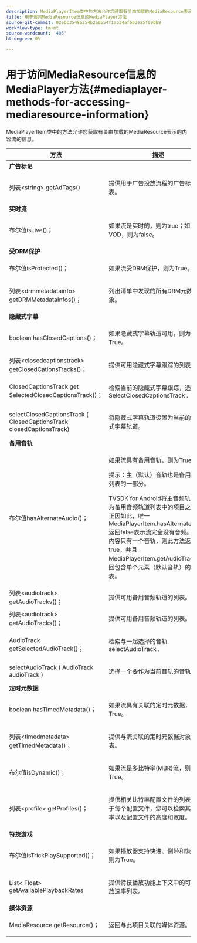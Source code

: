 ```yaml
---
description: MediaPlayerItem类中的方法允许您获取有关由加载的MediaResource表示的内容流的信息。
title: 用于访问MediaResource信息的MediaPlayer方法
source-git-commit: 02ebc3548a254b2a6554f1ab34afbb3ea5f09bb8
workflow-type: tm+mt
source-wordcount: '405'
ht-degree: 0%

---
```


# 用于访问MediaResource信息的MediaPlayer方法{#mediaplayer-methods-for-accessing-mediaresource-information}

MediaPlayerItem类中的方法允许您获取有关由加载的MediaResource表示的内容流的信息。

<table frame="all" colsep="1" rowsep="1" id="table_77B55D506FE24326A03D97AA087231FF"> 
 <thead> 
  <tr rowsep="1"> 
   <th colname="2" class="entry"> 方法 </th> 
   <th colname="3" class="entry"> 描述 </th> 
  </tr> 
 </thead>
 <tbody> 
  <tr rowsep="1"> 
   <td colname="1"> <b>广告标记</b> </td> 
   <td colname="3"> </td>
  </tr> 
  <tr rowsep="1"> 
   <td colname="2"> <span class="codeph"> 列表&lt;string&gt; getAdTags() </span> </td> 
   <td colname="3"> <p>提供用于广告投放流程的广告标记列表。 </p> </td> 
  </tr> 
  <tr rowsep="1"> 
   <td colname="1"> <b>实时流</b> </td> 
   <td colname="3"> </td>
  </tr> 
  <tr rowsep="1"> 
   <td colname="2"> <span class="codeph"> 布尔值isLive()； </span> </td> 
   <td colname="3"> <p>如果流是实时的，则为true；如果是VOD，则为false。 </p> </td> 
  </tr> 
  <tr rowsep="1"> 
   <td colname="1"> <b>受DRM保护</b> </td> 
  </tr> 
  <tr rowsep="1"> 
   <td colname="2"> <span class="codeph"> 布尔值isProtected()； </span> </td> 
   <td colname="3"> <p>如果流受DRM保护，则为True。 </p> </td> 
  </tr> 
  <tr rowsep="1"> 
   <td colname="2"> <span class="codeph"> 列表&lt;drmmetadatainfo&gt; getDRMMetadataInfos()； </span> </td> 
   <td colname="3"> <p>列出清单中发现的所有DRM元数据对象。 </p> </td> 
  </tr> 
  <tr rowsep="1"> 
   <td colname="1"> <b>隐藏式字幕</b> </td> 
   <td colname="3"> </td>
  </tr> 
  <tr rowsep="1"> 
   <td colname="2"> <span class="codeph"> boolean hasClosedCaptions()； </span> </td> 
   <td colname="3"> <p>如果隐藏式字幕轨道可用，则为True。 </p> </td> 
  </tr> 
  <tr rowsep="1"> 
   <td colname="2"> <span class="codeph"> 列表&lt;closedcaptionstrack&gt; getClosedCationsTracks()； </span> </td> 
   <td colname="3"> <p>提供可用隐藏式字幕跟踪的列表。 </p> </td> 
  </tr> 
  <tr rowsep="1"> 
   <td colname="2"> <span class="codeph"> ClosedCaptionsTrack get SelectedClosedCaptionsTrack()； </span> </td> 
   <td colname="3"> <p>检索当前的隐藏式字幕跟踪，选定为 <span class="codeph"> SelectClosedCaptionsTrack </span>. </p> </td> 
  </tr> 
  <tr rowsep="1"> 
   <td colname="2"> <span class="codeph"> selectClosedCaptionsTrack ( ClosedCaptionsTrack closedCaptionsTrack) </span> </td> 
   <td colname="3"> <p>将隐藏式字幕轨道设置为当前的隐藏式字幕轨道。 </p> </td> 
  </tr> 
  <tr rowsep="1"> 
   <td colname="1"> <b>备用音轨</b> </td> 
   <td colname="3"> </td>
  </tr> 
  <tr rowsep="1"> 
   <td colname="2"> <span class="codeph"> 布尔值hasAlternateAudio()； </span> </td> 
   <td colname="3"> <p>如果流具有备用音轨，则为True。 </p> <p>提示：主（默认）音轨也是备用音轨列表的一部分。 </p> <p>TVSDK for Android将主音频轨道视为备用音频轨道列表中的项目之一。 正因如此，唯一 <span class="codeph"> MediaPlayerItem.hasAlternateAudio </span> 返回false表示流完全没有音频。 如果内容只有一个音轨，则此方法返回true，并且 <span class="codeph"> MediaPlayerItem.getAudioTracks </span> 返回包含单个元素（默认音轨）的列表。 </p> </td> 
  </tr> 
  <tr rowsep="1"> 
   <td colname="2"> <span class="codeph"> 列表&lt;audiotrack&gt; getAudioTracks()； </span> </td> 
   <td colname="3"> 提供可用备用音频轨道的列表。 </td> 
  </tr> 
  <tr rowsep="1"> 
   <td colname="2"> <span class="codeph"> 列表&lt;audiotrack&gt; getAudioTracks()； </span> </td> 
   <td colname="3"> <p>提供可用备用音频轨道的列表。 </p> </td> 
  </tr> 
  <tr rowsep="1"> 
   <td colname="2"> <span class="codeph"> AudioTrack getSelectedAudioTrack()； </span> </td> 
   <td colname="3"> <p>检索与一起选择的音轨 <span class="codeph"> selectAudioTrack </span>. </p> </td> 
  </tr> 
  <tr rowsep="1"> 
   <td colname="2"> <span class="codeph"> selectAudioTrack ( AudioTrack audioTrack ) </span> </td> 
   <td colname="3"> <p>选择一个要作为当前音轨的音轨。 </p> </td> 
  </tr> 
  <tr rowsep="1"> 
   <td colname="1"> <b>定时元数据</b> </td> 
   <td colname="3"> </td>
  </tr> 
  <tr rowsep="1"> 
   <td colname="2"> <span class="codeph"> boolean hasTimedMetadata()； </span> </td> 
   <td colname="3"> <p>如果流具有关联的定时元数据，则为True。 </p> </td> 
  </tr> 
  <tr rowsep="1"> 
   <td colname="2"> <span class="codeph"> 列表&lt;timedmetadata&gt; getTimedMetadata()； </span> </td> 
   <td colname="3"> <p>提供与流关联的定时元数据对象列表。 </p> </td> 
  </tr> 
  <tr rowsep="1"> 
   <td colname="2"> <span class="codeph"> 布尔值isDynamic()； </span> </td> 
   <td colname="3"> <p>如果流是多比特率(MBR)流，则为True。 </p> </td> 
  </tr> 
  <tr rowsep="1"> 
   <td colname="2"> <span class="codeph"> 列表&lt;profile&gt; getProfiles()； </span> </td> 
   <td colname="3"> <p>提供相关比特率配置文件的列表。 对于每个配置文件，您可以检索其比特率以及配置文件的高度和宽度。 </p> </td> 
  </tr> 
  <tr rowsep="1"> 
   <td colname="1"> <b>特技游戏</b> </td> 
   <td colname="3"> </td>
  </tr> 
  <tr rowsep="1"> 
   <td colname="2"> <span class="codeph"> 布尔值isTrickPlaySupported()； </span> </td> 
   <td colname="3"> <p>如果播放器支持快进、倒带和恢复，则为True。 </p> </td> 
  </tr> 
  <tr rowsep="1"> 
   <td colname="2"> <span class="codeph"> List&lt; Float&gt; getAvailablePlaybackRates </span> </td> 
   <td colname="3"> <p>提供特技播放功能上下文中的可用播放速率列表。 </p> </td> 
  </tr> 
  <tr rowsep="1"> 
   <td colname="1"> <b>媒体资源</b> </td> 
   <td colname="3"> </td>
  </tr> 
  <tr rowsep="1"> 
   <td colname="2"> <span class="codeph"> MediaResource getResource()； </span> </td> 
   <td colname="3"> <p>返回与此项目关联的媒体资源。 </p> </td> 
  </tr> 
 </tbody> 
</table>
